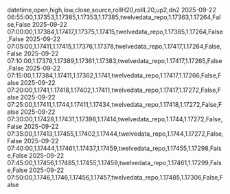 datetime,open,high,low,close,source,rollH20,rollL20,up2,dn2
2025-09-22 06:55:00,1.17353,1.17385,1.17353,1.17385,twelvedata_repo,1.17363,1.17264,False,False
2025-09-22 07:00:00,1.17384,1.17417,1.17375,1.17415,twelvedata_repo,1.17385,1.17264,False,False
2025-09-22 07:05:00,1.17411,1.17415,1.17376,1.17378,twelvedata_repo,1.17417,1.17264,False,False
2025-09-22 07:10:00,1.17378,1.17389,1.17361,1.17383,twelvedata_repo,1.17417,1.17265,False,False
2025-09-22 07:15:00,1.17384,1.17411,1.17362,1.1741,twelvedata_repo,1.17417,1.17266,False,False
2025-09-22 07:20:00,1.1741,1.17418,1.17402,1.17411,twelvedata_repo,1.17417,1.17272,False,False
2025-09-22 07:25:00,1.17411,1.1744,1.17411,1.17434,twelvedata_repo,1.17418,1.17272,False,False
2025-09-22 07:30:00,1.17428,1.17431,1.17398,1.17414,twelvedata_repo,1.1744,1.17272,False,False
2025-09-22 07:35:00,1.17413,1.17455,1.17402,1.17444,twelvedata_repo,1.1744,1.17272,False,False
2025-09-22 07:40:00,1.17444,1.17461,1.17437,1.17459,twelvedata_repo,1.17455,1.17298,False,False
2025-09-22 07:45:00,1.17456,1.17485,1.17455,1.17459,twelvedata_repo,1.17461,1.17299,False,False
2025-09-22 07:50:00,1.1746,1.1746,1.17456,1.17457,twelvedata_repo,1.17485,1.17306,False,False

